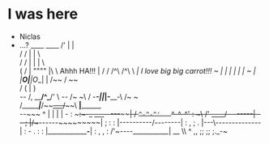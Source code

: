 # I was here
* Niclas
* ...?
                    ____     ____
                  /'    |   |    \
                /    /  |   | \   \
              /    / |  |   |  \   \
             (   /   |  """"   |\   \       Ahhh HA!!!
             | /   / /^\    /^\  \  _|           I love big big carrot!!!
              ~   | |   |  |   | | ~
                  | |__O|__|O__| |
                /~~      \/     ~~\
               /   (      |      )  \
         _--_  /,   \____/^\___/'   \  _--_
       /~    ~\ / -____-|_|_|-____-\ /~    ~\
     /________|___/~~~~\___/~~~~\ __|________\
--~~~          ^ |     |   |     |  -     :  ~~~~~:~-_     ___-----~~~~~~~~|
   /             `^-^-^'   `^-^-^'                  :  ~\ /'   ____/--------|
       --                                            ;   |/~~~------~~~~~~~~~|
 ;                                    :              :    |----------/--------|
:                     ,                           ;    .  |---\\--------------|
 :     -                          .                  : : |______________-__|
  :              ,                 ,                :   /'~----___________|
__  \\\        ^                          ,, ;; ;; ;._-~
  ~~~-----____________________________________----~~~



